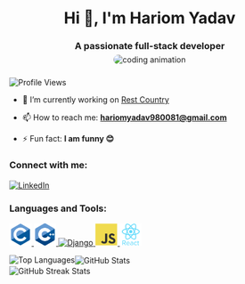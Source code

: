 <h1 align="center">Hi 👋, I'm Hariom Yadav</h1>
<h3 align="center">A passionate full-stack developer</h3>

<div align="center">
  <img 
    alt="coding animation" 
    width="400" 
    src="data:image/png;base64,iVBORw0KGgoAAAANSUhEUgAAAQMAAADCCAMAAAB6zFdcAAABxVBM..." 
    style="border-radius: 10px; animation: float 3s ease-in-out infinite;" 
  />
</div>

<p align="left"> 
  <img src="https://komarev.com/ghpvc/?username=9800hariom&label=Profile%20views&color=0e75b6&style=flat" alt="Profile Views" /> 
</p>

- 🔭 I’m currently working on [Rest Country](https://rest-countries-main-xi.vercel.app/)

- 📫 How to reach me: **hariomyadav980081@gmail.com**

- ⚡ Fun fact: **I am funny 😊**

<h3 align="left">Connect with me:</h3>
<p align="left">
  <a href="https://linkedin.com/in/hariom-yadav-3106a4333/" target="blank">
    <img align="center" src="https://raw.githubusercontent.com/rahuldkjain/github-profile-readme-generator/master/src/images/icons/Social/linked-in-alt.svg" alt="LinkedIn" height="30" width="40" />
  </a>
</p>

<h3 align="left">Languages and Tools:</h3>
<p align="left"> 
  <a href="https://www.cprogramming.com/" target="_blank" rel="noreferrer"> 
    <img src="https://raw.githubusercontent.com/devicons/devicon/master/icons/c/c-original.svg" alt="C" width="40" height="40"/> 
  </a>
  <a href="https://www.w3schools.com/cpp/" target="_blank" rel="noreferrer"> 
    <img src="https://raw.githubusercontent.com/devicons/devicon/master/icons/cplusplus/cplusplus-original.svg" alt="C++" width="40" height="40"/> 
  </a>
  <a href="https://www.djangoproject.com/" target="_blank" rel="noreferrer"> 
    <img src="https://cdn.worldvectorlogo.com/logos/django.svg" alt="Django" width="40" height="40"/> 
  </a>
  <a href="https://developer.mozilla.org/en-US/docs/Web/JavaScript" target="_blank" rel="noreferrer"> 
    <img src="https://raw.githubusercontent.com/devicons/devicon/master/icons/javascript/javascript-original.svg" alt="JavaScript" width="40" height="40"/> 
  </a>
  <a href="https://reactjs.org/" target="_blank" rel="noreferrer"> 
    <img src="https://raw.githubusercontent.com/devicons/devicon/master/icons/react/react-original-wordmark.svg" alt="React" width="40" height="40"/> 
  </a>
</p>

<div>
  <img align="left" src="https://github-readme-stats.vercel.app/api/top-langs?username=9800hariom&show_icons=true&locale=en&layout=compact" alt="Top Languages" />
</div>
<div>
  <img align="center" src="https://github-readme-stats.vercel.app/api?username=9800hariom&show_icons=true&locale=en" alt="GitHub Stats" />
</div>
<div>
  <img align="center" src="https://github-readme-streak-stats.herokuapp.com/?user=9800hariom" alt="GitHub Streak Stats" />
</div>

<style>
@keyframes float {
  0% {
    transform: translateY(0px);
  }
  50% {
    transform: translateY(-10px);
  }
  100% {
    transform: translateY(0px);
  }
}
</style>
